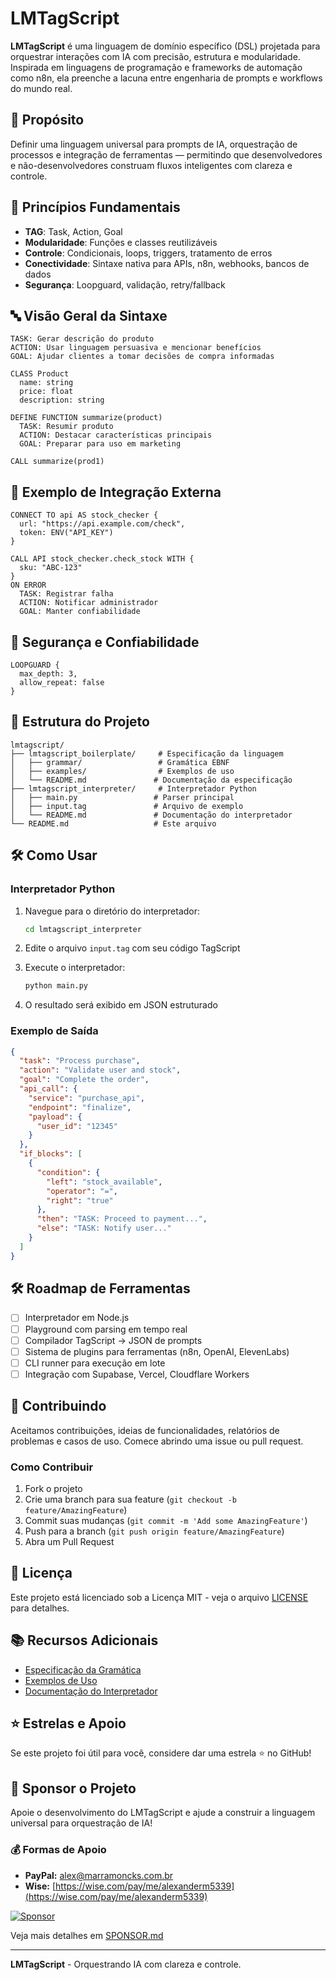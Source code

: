 # LMTagScript

**LMTagScript** é uma linguagem de domínio específico (DSL) projetada para orquestrar interações com IA com precisão, estrutura e modularidade. Inspirada em linguagens de programação e frameworks de automação como n8n, ela preenche a lacuna entre engenharia de prompts e workflows do mundo real.

## 🚀 Propósito

Definir uma linguagem universal para prompts de IA, orquestração de processos e integração de ferramentas — permitindo que desenvolvedores e não-desenvolvedores construam fluxos inteligentes com clareza e controle.

## 🧱 Princípios Fundamentais

- **TAG**: Task, Action, Goal
- **Modularidade**: Funções e classes reutilizáveis
- **Controle**: Condicionais, loops, triggers, tratamento de erros
- **Conectividade**: Sintaxe nativa para APIs, n8n, webhooks, bancos de dados
- **Segurança**: Loopguard, validação, retry/fallback

## 🔤 Visão Geral da Sintaxe

```tagscript
TASK: Gerar descrição do produto
ACTION: Usar linguagem persuasiva e mencionar benefícios
GOAL: Ajudar clientes a tomar decisões de compra informadas

CLASS Product
  name: string
  price: float
  description: string

DEFINE FUNCTION summarize(product)
  TASK: Resumir produto
  ACTION: Destacar características principais
  GOAL: Preparar para uso em marketing

CALL summarize(prod1)
```

## 🔌 Exemplo de Integração Externa

```tagscript
CONNECT TO api AS stock_checker {
  url: "https://api.example.com/check",
  token: ENV("API_KEY")
}

CALL API stock_checker.check_stock WITH {
  sku: "ABC-123"
}
ON ERROR
  TASK: Registrar falha
  ACTION: Notificar administrador
  GOAL: Manter confiabilidade
```

## 🔐 Segurança e Confiabilidade

```tagscript
LOOPGUARD {
  max_depth: 3,
  allow_repeat: false
}
```

## 📁 Estrutura do Projeto

```
lmtagscript/
├── lmtagscript_boilerplate/     # Especificação da linguagem
│   ├── grammar/                 # Gramática EBNF
│   ├── examples/                # Exemplos de uso
│   └── README.md               # Documentação da especificação
├── lmtagscript_interpreter/     # Interpretador Python
│   ├── main.py                 # Parser principal
│   ├── input.tag               # Arquivo de exemplo
│   └── README.md               # Documentação do interpretador
└── README.md                   # Este arquivo
```

## 🛠️ Como Usar

### Interpretador Python

1. Navegue para o diretório do interpretador:
   ```bash
   cd lmtagscript_interpreter
   ```

2. Edite o arquivo `input.tag` com seu código TagScript

3. Execute o interpretador:
   ```bash
   python main.py
   ```

4. O resultado será exibido em JSON estruturado

### Exemplo de Saída

```json
{
  "task": "Process purchase",
  "action": "Validate user and stock",
  "goal": "Complete the order",
  "api_call": {
    "service": "purchase_api",
    "endpoint": "finalize",
    "payload": {
      "user_id": "12345"
    }
  },
  "if_blocks": [
    {
      "condition": {
        "left": "stock_available",
        "operator": "=",
        "right": "true"
      },
      "then": "TASK: Proceed to payment...",
      "else": "TASK: Notify user..."
    }
  ]
}
```

## 🛠️ Roadmap de Ferramentas

- [ ] Interpretador em Node.js
- [ ] Playground com parsing em tempo real
- [ ] Compilador TagScript → JSON de prompts
- [ ] Sistema de plugins para ferramentas (n8n, OpenAI, ElevenLabs)
- [ ] CLI runner para execução em lote
- [ ] Integração com Supabase, Vercel, Cloudflare Workers

## 🤝 Contribuindo

Aceitamos contribuições, ideias de funcionalidades, relatórios de problemas e casos de uso.
Comece abrindo uma issue ou pull request.

### Como Contribuir

1. Fork o projeto
2. Crie uma branch para sua feature (`git checkout -b feature/AmazingFeature`)
3. Commit suas mudanças (`git commit -m 'Add some AmazingFeature'`)
4. Push para a branch (`git push origin feature/AmazingFeature`)
5. Abra um Pull Request

## 📘 Licença

Este projeto está licenciado sob a Licença MIT - veja o arquivo [LICENSE](LICENSE) para detalhes.

## 📚 Recursos Adicionais

- [Especificação da Gramática](lmtagscript_boilerplate/grammar/LMtagscript.ebnf)
- [Exemplos de Uso](lmtagscript_boilerplate/examples/)
- [Documentação do Interpretador](lmtagscript_interpreter/README.md)

## ⭐ Estrelas e Apoio

Se este projeto foi útil para você, considere dar uma estrela ⭐ no GitHub!

## 🚀 Sponsor o Projeto

Apoie o desenvolvimento do LMTagScript e ajude a construir a linguagem universal para orquestração de IA!

### 💰 Formas de Apoio

- **PayPal:** alex@marramoncks.com.br
- **Wise:** [https://wise.com/pay/me/alexanderm5339](https://wise.com/pay/me/alexanderm5339)

[![Sponsor](https://img.shields.io/badge/Sponsor-LMTagScript-red?style=for-the-badge)](SPONSOR.md)

Veja mais detalhes em [SPONSOR.md](SPONSOR.md)

---

**LMTagScript** - Orquestrando IA com clareza e controle. 